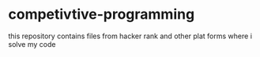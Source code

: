 # competivtive-programming
this repository contains files from hacker rank and other plat forms where i solve my code

